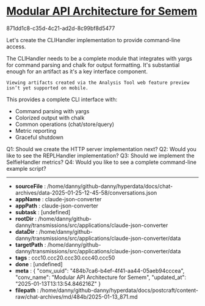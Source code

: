 # [Modular API Architecture for Semem](https://claude.ai/chat/484b7ca6-b4ef-4f41-aa44-05aeb94cccea)

871dd1c8-c35d-4c21-ad2d-8c99bf8d5477

 Let's create the CLIHandler implementation to provide command-line access.

<antThinking>The CLIHandler needs to be a complete module that integrates with yargs for command parsing and chalk for output formatting. It's substantial enough for an artifact as it's a key interface component.</antThinking>
```
Viewing artifacts created via the Analysis Tool web feature preview isn’t yet supported on mobile.
```



This provides a complete CLI interface with:
- Command parsing with yargs
- Colorized output with chalk
- Common operations (chat/store/query)
- Metric reporting
- Graceful shutdown

Q1: Should we create the HTTP server implementation next?
Q2: Would you like to see the REPLHandler implementation?
Q3: Should we implement the SelfieHandler metrics?
Q4: Would you like to see a complete command-line example script?

---

* **sourceFile** : /home/danny/github-danny/hyperdata/docs/chat-archives/data-2025-01-25-12-45-58/conversations.json
* **appName** : claude-json-converter
* **appPath** : claude-json-converter
* **subtask** : [undefined]
* **rootDir** : /home/danny/github-danny/transmissions/src/applications/claude-json-converter
* **dataDir** : /home/danny/github-danny/transmissions/src/applications/claude-json-converter/data
* **targetPath** : /home/danny/github-danny/transmissions/src/applications/claude-json-converter/data
* **tags** : ccc10.ccc20.ccc30.ccc40.ccc50
* **done** : [undefined]
* **meta** : {
  "conv_uuid": "484b7ca6-b4ef-4f41-aa44-05aeb94cccea",
  "conv_name": "Modular API Architecture for Semem",
  "updated_at": "2025-01-13T13:13:54.846216Z"
}
* **filepath** : /home/danny/github-danny/hyperdata/docs/postcraft/content-raw/chat-archives/md/484b/2025-01-13_871.md